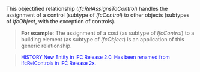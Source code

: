 ﻿This objectified relationship (_IfcRelAssignsToControl_) handles the assignment of a control (subtype of _IfcControl_) to other objects (subtypes of _IfcObject_, with the exception of controls).

> **For example**: The assignment of a cost (as subtype of _IfcControl_) to a building element (as subtype of _IfcObject_) is an application of this generic relationship.

> <font color="#0000FF" size="-1">HISTORY New Entity in IFC Release 2.0.
		  Has been renamed from IfcRelControls in IFC Release 2x.</font>
>
